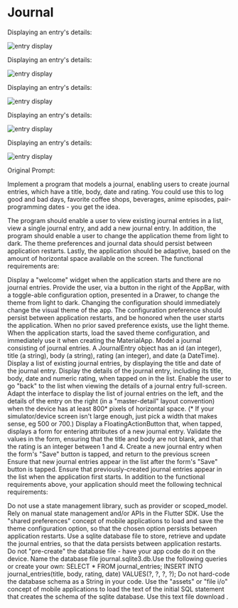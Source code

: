 # Journal

Displaying an entry's details:

![entry display](https://github.com/pstumbaugh/PORTFOLIO-Web-Development-HTML5-CSS-Node.js-JavaScript-C-Cpp-Rust-Assembly-Language/blob/main/Mobile%20Apps/Wasteagram/EXAMPLES/entry%20display.png?raw=true)


Displaying an entry's details:

![entry display](https://github.com/pstumbaugh/PORTFOLIO-Web-Development-HTML5-CSS-Node.js-JavaScript-C-Cpp-Rust-Assembly-Language/blob/main/Mobile%20Apps/Wasteagram/EXAMPLES/entry%20display.png?raw=true)


Displaying an entry's details:

![entry display](https://github.com/pstumbaugh/PORTFOLIO-Web-Development-HTML5-CSS-Node.js-JavaScript-C-Cpp-Rust-Assembly-Language/blob/main/Mobile%20Apps/Wasteagram/EXAMPLES/entry%20display.png?raw=true)


Displaying an entry's details:

![entry display](https://github.com/pstumbaugh/PORTFOLIO-Web-Development-HTML5-CSS-Node.js-JavaScript-C-Cpp-Rust-Assembly-Language/blob/main/Mobile%20Apps/Wasteagram/EXAMPLES/entry%20display.png?raw=true)


Displaying an entry's details:

![entry display](https://github.com/pstumbaugh/PORTFOLIO-Web-Development-HTML5-CSS-Node.js-JavaScript-C-Cpp-Rust-Assembly-Language/blob/main/Mobile%20Apps/Wasteagram/EXAMPLES/entry%20display.png?raw=true)


Original Prompt:

Implement a program that models a journal, enabling users to create journal entries, which have a title, body, date and rating. You could use this to log good and bad days, favorite coffee shops, beverages, anime episodes, pair-programming dates - you get the idea.

The program should enable a user to view existing journal entries in a list, view a single journal entry, and add a new journal entry. In addition, the program should enable a user to change the application theme from light to dark. The theme preferences and journal data should persist between application restarts. Lastly, the application should be adaptive, based on the amount of horizontal space available on the screen. The functional requirements are:

Display a "welcome" widget when the application starts and there are no journal entries.
Provide the user, via a button in the right of the AppBar, with a toggle-able configuration option, presented in a Drawer, to change the theme from light to dark.
Changing the configuration should immediately change the visual theme of the app.
The configuration preference should persist between application restarts, and be honored when the user starts the application.
When no prior saved preference exists, use the light theme.
When the application starts, load the saved theme configuration, and immediately use it when creating the MaterialApp.
Model a journal consisting of journal entries. A JournalEntry object has an id (an integer), title (a string), body (a string), rating (an integer), and date (a DateTime).
Display a list of existing journal entries, by displaying the title and date of the journal entry.
Display the details of the journal entry, including its title, body, date and numeric rating, when tapped on in the list.
Enable the user to go "back" to the list when viewing the details of a journal entry full-screen.
Adapt the interface to display the list of journal entries on the left, and the details of the entry on the right (in a "master-detail" layout convention) when the device has at least 800* pixels of horizontal space. (* If your simulator/device screen isn't large enough, just pick a width that makes sense, eg 500 or 700.)
Display a FloatingActionButton that, when tapped, displays a form for entering attributes of a new journal entry.
Validate the values in the form, ensuring that the title and body are not blank, and that the rating is an integer between 1 and 4.
Create a new journal entry when the form's "Save" button is tapped, and return to the previous screen
Ensure that new journal entries appear in the list after the form's "Save" button is tapped.
Ensure that previously-created journal entries appear in the list when the application first starts.
In addition to the functional requirements above, your application should meet the following technical requirements:

Do not use a state management library, such as provider or scoped_model. Rely on manual state management and/or APIs in the Flutter SDK.
Use the "shared preferences" concept of mobile applications to load and save the theme configuration option, so that the chosen option persists between application restarts.
Use a sqlite database file to store, retrieve and update the journal entries, so that the data persists between application restarts. Do not "pre-create" the database file - have your app code do it on the device. Name the database file journal.sqlite3.db.Use the following queries or create your own:
SELECT * FROM journal_entries;
INSERT INTO journal_entries(title, body, rating, date) VALUES(?, ?, ?, ?);
Do not hard-code the database schema as a String in your code. Use the "assets" or "file i/o" concept of mobile applications to load the text of the initial SQL statement that creates the schema of the sqlite database. Use this text file download .
